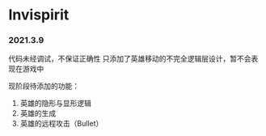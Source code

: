 # Invispirit
### 2021.3.9
代码未经调试，不保证正确性
只添加了英雄移动的不完全逻辑层设计，暂不会表现在游戏中

现阶段待添加的功能：
1. 英雄的隐形与显形逻辑
2. 英雄的生成
3. 英雄的远程攻击（Bullet）
